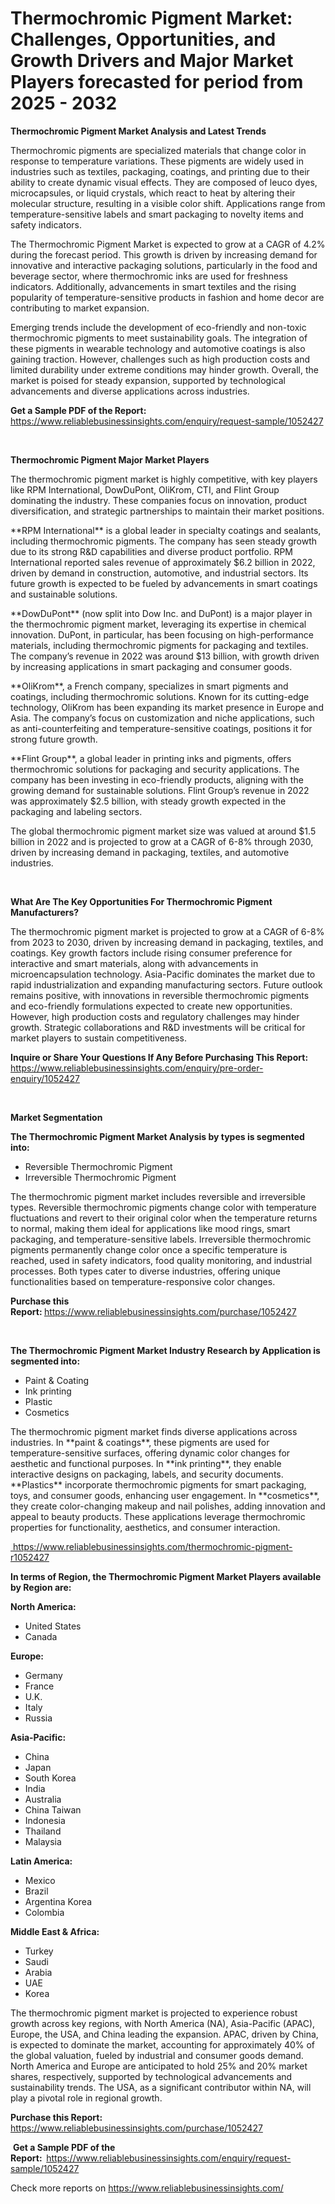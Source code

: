<p><h1>Thermochromic Pigment Market: Challenges, Opportunities, and Growth Drivers and Major Market Players forecasted for period from 2025 - 2032</h1></p><p><strong>Thermochromic Pigment Market Analysis and Latest Trends</strong></p>
<p><p>Thermochromic pigments are specialized materials that change color in response to temperature variations. These pigments are widely used in industries such as textiles, packaging, coatings, and printing due to their ability to create dynamic visual effects. They are composed of leuco dyes, microcapsules, or liquid crystals, which react to heat by altering their molecular structure, resulting in a visible color shift. Applications range from temperature-sensitive labels and smart packaging to novelty items and safety indicators.</p><p>The Thermochromic Pigment Market is expected to grow at a CAGR of 4.2% during the forecast period. This growth is driven by increasing demand for innovative and interactive packaging solutions, particularly in the food and beverage sector, where thermochromic inks are used for freshness indicators. Additionally, advancements in smart textiles and the rising popularity of temperature-sensitive products in fashion and home decor are contributing to market expansion.</p><p>Emerging trends include the development of eco-friendly and non-toxic thermochromic pigments to meet sustainability goals. The integration of these pigments in wearable technology and automotive coatings is also gaining traction. However, challenges such as high production costs and limited durability under extreme conditions may hinder growth. Overall, the market is poised for steady expansion, supported by technological advancements and diverse applications across industries.</p></p>
<p><strong>Get a Sample PDF of the Report:&nbsp;</strong> <a href="https://www.reliablebusinessinsights.com/enquiry/request-sample/1052427?utm_campaign=2201&utm_medium=2&utm_source=Github&utm_content=ia&utm_term=26012025&utm_id=thermochromic-pigment">https://www.reliablebusinessinsights.com/enquiry/request-sample/1052427</a></p>
<p>&nbsp;</p>
<p><strong>Thermochromic Pigment Major Market Players</strong></p>
<p><p>The thermochromic pigment market is highly competitive, with key players like RPM International, DowDuPont, OliKrom, CTI, and Flint Group dominating the industry. These companies focus on innovation, product diversification, and strategic partnerships to maintain their market positions.</p><p>**RPM International** is a global leader in specialty coatings and sealants, including thermochromic pigments. The company has seen steady growth due to its strong R&D capabilities and diverse product portfolio. RPM International reported sales revenue of approximately $6.2 billion in 2022, driven by demand in construction, automotive, and industrial sectors. Its future growth is expected to be fueled by advancements in smart coatings and sustainable solutions.</p><p>**DowDuPont** (now split into Dow Inc. and DuPont) is a major player in the thermochromic pigment market, leveraging its expertise in chemical innovation. DuPont, in particular, has been focusing on high-performance materials, including thermochromic pigments for packaging and textiles. The company’s revenue in 2022 was around $13 billion, with growth driven by increasing applications in smart packaging and consumer goods.</p><p>**OliKrom**, a French company, specializes in smart pigments and coatings, including thermochromic solutions. Known for its cutting-edge technology, OliKrom has been expanding its market presence in Europe and Asia. The company’s focus on customization and niche applications, such as anti-counterfeiting and temperature-sensitive coatings, positions it for strong future growth.</p><p>**Flint Group**, a global leader in printing inks and pigments, offers thermochromic solutions for packaging and security applications. The company has been investing in eco-friendly products, aligning with the growing demand for sustainable solutions. Flint Group’s revenue in 2022 was approximately $2.5 billion, with steady growth expected in the packaging and labeling sectors.</p><p>The global thermochromic pigment market size was valued at around $1.5 billion in 2022 and is projected to grow at a CAGR of 6-8% through 2030, driven by increasing demand in packaging, textiles, and automotive industries.</p></p>
<p>&nbsp;</p>
<p><strong>What Are The Key Opportunities For Thermochromic Pigment Manufacturers?</strong></p>
<p><p>The thermochromic pigment market is projected to grow at a CAGR of 6-8% from 2023 to 2030, driven by increasing demand in packaging, textiles, and coatings. Key growth factors include rising consumer preference for interactive and smart materials, along with advancements in microencapsulation technology. Asia-Pacific dominates the market due to rapid industrialization and expanding manufacturing sectors. Future outlook remains positive, with innovations in reversible thermochromic pigments and eco-friendly formulations expected to create new opportunities. However, high production costs and regulatory challenges may hinder growth. Strategic collaborations and R&D investments will be critical for market players to sustain competitiveness.</p></p>
<p><strong>Inquire or Share Your Questions If Any Before Purchasing This Report:</strong> <a href="https://www.reliablebusinessinsights.com/enquiry/pre-order-enquiry/1052427?utm_campaign=2201&utm_medium=2&utm_source=Github&utm_content=ia&utm_term=26012025&utm_id=thermochromic-pigment">https://www.reliablebusinessinsights.com/enquiry/pre-order-enquiry/1052427</a></p>
<p>&nbsp;</p>
<p><strong>Market Segmentation</strong></p>
<p><strong>The Thermochromic Pigment Market Analysis by types is segmented into:</strong></p>
<p><ul><li>Reversible Thermochromic Pigment</li><li>Irreversible Thermochromic Pigment</li></ul></p>
<p><p>The thermochromic pigment market includes reversible and irreversible types. Reversible thermochromic pigments change color with temperature fluctuations and revert to their original color when the temperature returns to normal, making them ideal for applications like mood rings, smart packaging, and temperature-sensitive labels. Irreversible thermochromic pigments permanently change color once a specific temperature is reached, used in safety indicators, food quality monitoring, and industrial processes. Both types cater to diverse industries, offering unique functionalities based on temperature-responsive color changes.</p></p>
<p><strong>Purchase this Report:&nbsp;</strong><a href="https://www.reliablebusinessinsights.com/purchase/1052427?utm_campaign=2201&utm_medium=2&utm_source=Github&utm_content=ia&utm_term=26012025&utm_id=thermochromic-pigment">https://www.reliablebusinessinsights.com/purchase/1052427</a></p>
<p>&nbsp;</p>
<p><strong>The Thermochromic Pigment Market Industry Research by Application is segmented into:</strong></p>
<p><ul><li>Paint & Coating</li><li>Ink printing</li><li>Plastic</li><li>Cosmetics</li></ul></p>
<p><p>The thermochromic pigment market finds diverse applications across industries. In **paint & coatings**, these pigments are used for temperature-sensitive surfaces, offering dynamic color changes for aesthetic and functional purposes. In **ink printing**, they enable interactive designs on packaging, labels, and security documents. **Plastics** incorporate thermochromic pigments for smart packaging, toys, and consumer goods, enhancing user engagement. In **cosmetics**, they create color-changing makeup and nail polishes, adding innovation and appeal to beauty products. These applications leverage thermochromic properties for functionality, aesthetics, and consumer interaction.</p></p>
<p><a href="https://www.reliablebusinessinsights.com/thermochromic-pigment-r1052427?utm_campaign=2201&utm_medium=2&utm_source=Github&utm_content=ia&utm_term=26012025&utm_id=thermochromic-pigment">&nbsp;https://www.reliablebusinessinsights.com/thermochromic-pigment-r1052427</a></p>
<p><strong>In terms of Region, the Thermochromic Pigment Market Players available by Region are:</strong></p>
<p>
    <p> <strong> North America: </strong>
        <ul>
            <li>United States</li>
            <li>Canada</li>
        </ul>
        </p> 
    <p> <strong> Europe: </strong>
        <ul>
            <li>Germany</li>
            <li>France</li>
            <li>U.K.</li>
            <li>Italy</li>
            <li>Russia</li>
        </ul>
        </p> 
    <p> <strong> Asia-Pacific: </strong>
        <ul>
            <li>China</li>
            <li>Japan</li>
            <li>South Korea</li>
            <li>India</li>
            <li>Australia</li>
            <li>China Taiwan</li>
            <li>Indonesia</li>
            <li>Thailand</li>
            <li>Malaysia</li>
        </ul>
        </p> 
    <p> <strong> Latin America: </strong>
        <ul>
            <li>Mexico</li>
            <li>Brazil</li>
            <li>Argentina Korea</li>
            <li>Colombia</li>
        </ul>
        </p> 
    <p> <strong> Middle East & Africa: </strong>
        <ul>
            <li>Turkey</li>
            <li>Saudi</li>
            <li>Arabia</li>
            <li>UAE</li>
            <li>Korea</li>
        </ul>
    </p>
    </p>
<p><p>The thermochromic pigment market is projected to experience robust growth across key regions, with North America (NA), Asia-Pacific (APAC), Europe, the USA, and China leading the expansion. APAC, driven by China, is expected to dominate the market, accounting for approximately 40% of the global valuation, fueled by industrial and consumer goods demand. North America and Europe are anticipated to hold 25% and 20% market shares, respectively, supported by technological advancements and sustainability trends. The USA, as a significant contributor within NA, will play a pivotal role in regional growth.</p></p>
<p><strong>Purchase this Report: </strong><a href="https://www.reliablebusinessinsights.com/purchase/1052427?utm_campaign=2201&utm_medium=2&utm_source=Github&utm_content=ia&utm_term=26012025&utm_id=thermochromic-pigment">https://www.reliablebusinessinsights.com/purchase/1052427</a></p>
<p>&nbsp;<strong>Get a Sample PDF of the Report:&nbsp;&nbsp;</strong><a href="https://www.reliablebusinessinsights.com/enquiry/request-sample/1052427?utm_campaign=2201&utm_medium=2&utm_source=Github&utm_content=ia&utm_term=26012025&utm_id=thermochromic-pigment">https://www.reliablebusinessinsights.com/enquiry/request-sample/1052427</a></p>
<p><strong></strong></p>
<p>Check more reports on <a href="https://www.reliablebusinessinsights.com/?utm_campaign=2201&utm_medium=2&utm_source=Github&utm_content=ia&utm_term=26012025&utm_id=thermochromic-pigment">https://www.reliablebusinessinsights.com/</a></p>